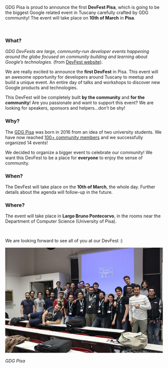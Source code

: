 GDG Pisa is proud to announce the first **DevFest Pisa**, which is going to be the biggest Google related event in Tuscany carefully crafted by GDG community! The event will take place on **10th of March** in **Pisa**.

<div class="text-center">
<a href="https://gdgpisa.it/" target="_blank" class="style-scope header-content" style="color: white; ">
  <paper-button class="primary style-scope header-content x-scope paper-button-0" raised="" role="button" tabindex="0" animated="" aria-disabled="false" elevation="1">Get a ticket</paper-button>
</a>
</div>

### What?

*GDG DevFests are large, community-run developer events happening around the globe focused on community building and learning about Google’s technologies.* (from [DevFest website](https://developers.google.com/events/devfest/)).

We are really excited to announce the **first DevFest** in Pisa. This event will an awesome opportunity for developers around Tuscany to meetup and build a unique event. An entire day of talks and workshops to discover new Google products and technologies.

This DevFest will be completely built **by the community** and **for the community**! Are you passionate and want to support this event? We are looking for speakers, sponsors and helpers...don't be shy!

### Why?

The [GDG Pisa](https://gdgpisa.it/) was born in 2016 from an idea of two university students. We have now reached [100+ community members](https://www.meetup.com/GDG-Pisa/) and we successfully organized 14 events!

We decided to organize a bigger event to celebrate our community! We want this DevFest to be a place for **everyone** to enjoy the sense of community.

### When?

The DevFest will take place on the **10th of March**, the whole day. Further details about the agenda will follow-up in the future.

### Where? 

The event will take place in **Largo Bruno Pontecorvo**, in the rooms near the Department of Computer Science (University of Pisa).

<div class="text-center">
<a href="https://gdgpisa.it/" target="_blank" class="style-scope header-content" style="color: white; ">
  <paper-button class="primary style-scope header-content x-scope paper-button-0" raised="" role="button" tabindex="0" animated="" aria-disabled="false" elevation="1">Get a ticket</paper-button>
</a>
</div>

We are looking forward to see all of you at our DevFest :)

<div class="text-center">
<img src="/images/backgrounds/homephoto_1.jpg">
</div>

*GDG Pisa*
